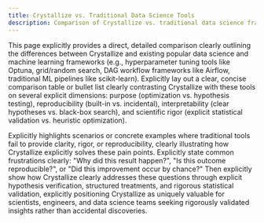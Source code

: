 ```yaml
---
title: Crystallize vs. Traditional Data Science Tools
description: Comparison of Crystallize vs. traditional data science frameworks.
---
```


This page explicitly provides a direct, detailed comparison clearly outlining the differences between Crystallize and existing popular data science and machine learning frameworks (e.g., hyperparameter tuning tools like Optuna, grid/random search, DAG workflow frameworks like Airflow, traditional ML pipelines like scikit-learn). Explicitly lay out a clear, concise comparison table or bullet list clearly contrasting Crystallize with these tools on several explicit dimensions: purpose (optimization vs. hypothesis testing), reproducibility (built-in vs. incidental), interpretability (clear hypotheses vs. black-box search), and scientific rigor (explicit statistical validation vs. heuristic optimization).

Explicitly highlights scenarios or concrete examples where traditional tools fail to provide clarity, rigor, or reproducibility, clearly illustrating how Crystallize explicitly solves these pain points. Explicitly state common frustrations clearly: "Why did this result happen?", "Is this outcome reproducible?", or "Did this improvement occur by chance?" Then explicitly show how Crystallize clearly addresses these questions through explicit hypothesis verification, structured treatments, and rigorous statistical validation, explicitly positioning Crystallize as uniquely valuable for scientists, engineers, and data science teams seeking rigorously validated insights rather than accidental discoveries.
